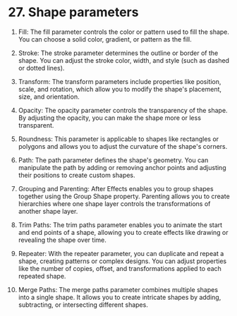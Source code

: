 # 27. Shape parameters

1. Fill: The fill parameter controls the color or pattern used to fill the shape. You can choose a solid color, gradient, or pattern as the fill.

2. Stroke: The stroke parameter determines the outline or border of the shape. You can adjust the stroke color, width, and style (such as dashed or dotted lines).

3. Transform: The transform parameters include properties like position, scale, and rotation, which allow you to modify the shape's placement, size, and orientation.

4. Opacity: The opacity parameter controls the transparency of the shape. By adjusting the opacity, you can make the shape more or less transparent.

5. Roundness: This parameter is applicable to shapes like rectangles or polygons and allows you to adjust the curvature of the shape's corners.

6. Path: The path parameter defines the shape's geometry. You can manipulate the path by adding or removing anchor points and adjusting their positions to create custom shapes.

7. Grouping and Parenting: After Effects enables you to group shapes together using the Group Shape property. Parenting allows you to create hierarchies where one shape layer controls the transformations of another shape layer.

8. Trim Paths: The trim paths parameter enables you to animate the start and end points of a shape, allowing you to create effects like drawing or revealing the shape over time.

9. Repeater: With the repeater parameter, you can duplicate and repeat a shape, creating patterns or complex designs. You can adjust properties like the number of copies, offset, and transformations applied to each repeated shape.

10. Merge Paths: The merge paths parameter combines multiple shapes into a single shape. It allows you to create intricate shapes by adding, subtracting, or intersecting different shapes.

